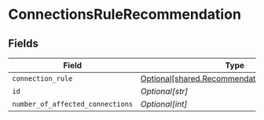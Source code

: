 # ConnectionsRuleRecommendation


## Fields

| Field                                                                                                | Type                                                                                                 | Required                                                                                             | Description                                                                                          |
| ---------------------------------------------------------------------------------------------------- | ---------------------------------------------------------------------------------------------------- | ---------------------------------------------------------------------------------------------------- | ---------------------------------------------------------------------------------------------------- |
| `connection_rule`                                                                                    | [Optional[shared.RecommendationConnectionRule]](../../models/shared/recommendationconnectionrule.md) | :heavy_minus_sign:                                                                                   | N/A                                                                                                  |
| `id`                                                                                                 | *Optional[str]*                                                                                      | :heavy_minus_sign:                                                                                   | N/A                                                                                                  |
| `number_of_affected_connections`                                                                     | *Optional[int]*                                                                                      | :heavy_minus_sign:                                                                                   | N/A                                                                                                  |